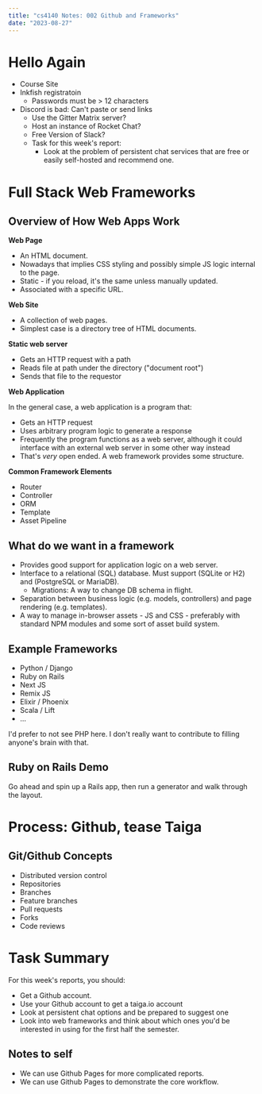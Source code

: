 ```yaml
---
title: "cs4140 Notes: 002 Github and Frameworks"
date: "2023-08-27"
---
```


# Hello Again

 - Course Site
 - Inkfish registratoin
   - Passwords must be > 12 characters
 - Discord is bad: Can't paste or send links
   - Use the Gitter Matrix server?
   - Host an instance of Rocket Chat?
   - Free Version of Slack?
   - Task for this week's report: 
     - Look at the problem of persistent chat services that are free or easily self-hosted and recommend one.

# Full Stack Web Frameworks

## Overview of How Web Apps Work

**Web Page**

 - An HTML document. 
 - Nowadays that implies CSS styling and possibly simple JS logic internal to the page.
 - Static - if you reload, it's the same unless manually updated.
 - Associated with a specific URL.

**Web Site**

 - A collection of web pages.
 - Simplest case is a directory tree of HTML documents.

**Static web server**

 - Gets an HTTP request with a path
 - Reads file at path under the directory ("document root")
 - Sends that file to the requestor
 
**Web Application**

In the general case, a web application is a program that:

 - Gets an HTTP request
 - Uses arbitrary program logic to generate a response
 - Frequently the program functions as a web server, although it
   could interface with an external web server in some other way 
   instead
 - That's *very* open ended. A web framework provides some structure.

**Common Framework Elements**

 - Router
 - Controller
 - ORM
 - Template
 - Asset Pipeline

## What do we want in a framework

 - Provides good support for application logic on a web server.
 - Interface to a relational (SQL) database. Must support (SQLite or H2) and (PostgreSQL or MariaDB).
   - Migrations: A way to change DB schema in flight.
 - Separation between business logic (e.g. models, controllers) and page rendering (e.g. templates).
 - A way to manage in-browser assets - JS and CSS - preferably with standard NPM modules and some sort of asset build system.
 
## Example Frameworks

 - Python / Django
 - Ruby on Rails
 - Next JS
 - Remix JS
 - Elixir / Phoenix
 - Scala / Lift
 - ...

I'd prefer to not see PHP here. I don't really want to contribute to filling anyone's brain with that.

## Ruby on Rails Demo

Go ahead and spin up a Rails app, then run a generator and walk through the layout.

# Process: Github, tease Taiga

## Git/Github Concepts

 - Distributed version control
 - Repositories
 - Branches
 - Feature branches
 - Pull requests
 - Forks
 - Code reviews

# Task Summary

For this week's reports, you should:

 - Get a Github account.
 - Use your Github account to get a taiga.io account
 - Look at persistent chat options and be prepared to suggest one
 - Look into web frameworks and think about which ones you'd be interested in using for the first half the semester.


## Notes to self

 - We can use Github Pages for more complicated reports.
 - We can use Github Pages to demonstrate the core workflow.
